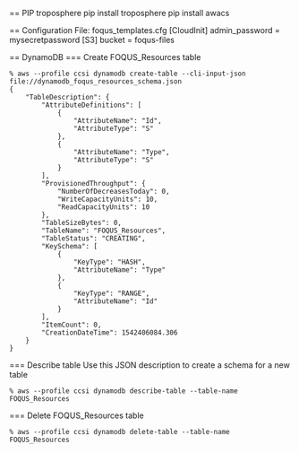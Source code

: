 
== PIP troposphere
pip install troposphere
pip install awacs

== Configuration File:  foqus_templates.cfg
[CloudInit]
admin_password = mysecretpassword
[S3]
bucket = foqus-files

== DynamoDB
=== Create FOQUS_Resources table
```
% aws --profile ccsi dynamodb create-table --cli-input-json file://dynamodb_foqus_resources_schema.json
{
    "TableDescription": {
        "AttributeDefinitions": [
            {
                "AttributeName": "Id",
                "AttributeType": "S"
            },
            {
                "AttributeName": "Type",
                "AttributeType": "S"
            }
        ],
        "ProvisionedThroughput": {
            "NumberOfDecreasesToday": 0,
            "WriteCapacityUnits": 10,
            "ReadCapacityUnits": 10
        },
        "TableSizeBytes": 0,
        "TableName": "FOQUS_Resources",
        "TableStatus": "CREATING",
        "KeySchema": [
            {
                "KeyType": "HASH",
                "AttributeName": "Type"
            },
            {
                "KeyType": "RANGE",
                "AttributeName": "Id"
            }
        ],
        "ItemCount": 0,
        "CreationDateTime": 1542406084.306
    }
}
```
=== Describe table
Use this JSON description to create a schema for a new table
```
% aws --profile ccsi dynamodb describe-table --table-name FOQUS_Resources

```
=== Delete FOQUS_Resources table
```
% aws --profile ccsi dynamodb delete-table --table-name FOQUS_Resources
```
